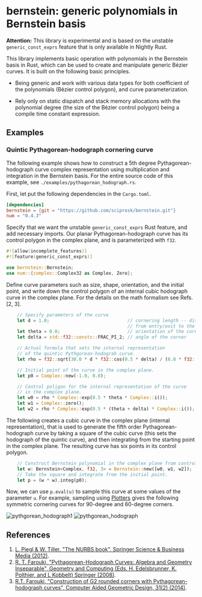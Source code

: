 # bernstein: generic polynomials in Bernstein basis

**Attention:** This library is experimental and is based on the unstable
`generic_const_exprs` feature that is only available in Nightly Rust.

This library implements basic operation with polynomials in the Bernstein basis
in Rust, which can be used to create and manipulate generic Bézier curves. It is
built on the following basic principles.

* Being generic and work with various data types for both coefficient of the
polynomials (Bézier control polygon), and curve parameterization.

* Rely only on static dispatch and stack memory allocations with the polynomial
degree (the size of the Bézier control polygon) being a compile time constant
expression.

## Examples

### Quintic Pythagorean-hodograph cornering curve
The following example shows how to construct a 5th degree Pythagorean-hodograph curve
complex representation using multiplication and integration in the Bernstein basis.
For the entire source code of this example, see `./examples/pythagorean_hodograph.rs`.

First, let put the following dependencies in the `Cargo.toml`.
```toml
[dependencies]
bernstein = {git = "https://github.com/sciprosk/bernstein.git"}
num = "0.4.3"
```
Specify that we want the unstable `generic_const_exprs` Rust feature, and add necessary 
imports. Our planar Pythagorean-hodograph curve has its control polygon in the complex plane,
and is parameterized with `f32`.
```rust
#![allow(incomplete_features)]
#![feature(generic_const_exprs)]

use bernstein::Bernstein;
use num::{complex::Complex32 as Complex, Zero};
```
Define curve parameters such as size, shape, orientation, and the initial point, and write down 
the control polygon of an internal cubic hodograph curve in the complex plane. For the details
on the math formalism see Refs. [2, 3].
```rust
    // Specify parameters of the curve
    let d = 1.0;                             // cornering length -- distance
                                             // from entry/exit to the corner
    let theta = 0.0;                         // orientation of the corner
    let delta = std::f32::consts::FRAC_PI_2; // angle of the corner

    // Actual formula that sets the internal representation
    // of the quintic Pythgorean-hodograh curve.
    let rho = f32::sqrt(30.0 * d * f32::cos(0.5 * delta) / (6.0 * f32::cos(0.5 * delta) + 1.0));

    // Initial point of the curve in the complex plane.
    let p0 = Complex::new(-1.0, 0.0);

    // Control poligon for the internal representation of the curve
    // in the complex plane.
    let w0 = rho * Complex::exp(0.5 * theta * Complex::i());
    let w1 = Complex::zero();
    let w2 = rho * Complex::exp(0.5 * (theta + delta) * Complex::i());
```
The following creates a cubic curve in the complex plane (internal representation), that is
used to generate the fifth order Pythagorean-hodograph curve by taking a square of the
cubic curve (this sets the hodograph of the quintic curve), and then integrating from
the starting point in the complex plane. The resulting curve has six points in its control
polygon.
```rust
    // Construct Bernstein polynomial in the complex plane from control polygon.
    let w: Bernstein<Complex, f32, 3> = Bernstein::new([w0, w1, w2]);
    // Take the square and integrate from the initial point.
    let p = (w * w).integ(p0);
```
Now, we can use `p.eval(u)` to sample this curve at some values of the parameter `u`. For example, sampling
using [Plotters](https://docs.rs/plotters/latest/plotters/) gives the following symmetric cornering curves for
90-degree and 60-degree corners.

![pythgorean_hodograph1](https://github.com/sciprosk/bernstein/assets/105472369/41193bdc-fcc4-4ece-92ea-111b23dc2f00)
![pythgorean_hodograph](https://github.com/sciprosk/bernstein/assets/105472369/d1b8d975-a439-4b14-a978-77616861806b)

## References
1. [L. Piegl & W. Tiller. "The NURBS book". Springer Science & Business Media (2012)](https://link.springer.com/book/10.1007/978-3-642-59223-2).
2. [R. T. Farouki, "Pythagorean-Hodograph Curves: Algebra and Geometry Inseparable", Geometry and Computing (Eds. H. Edelsbrunner, K. Polthier, and L Kobbelt) Springer (2008)](https://link.springer.com/book/10.1007/978-3-540-73398-0).
3. [R.T. Farouki, "Construction of G2 rounded corners with Pythagorean-hodograph curves", Computer Aided Geometric Design, 31(2) (2014)](https://escholarship.org/uc/item/6fq8n655).
